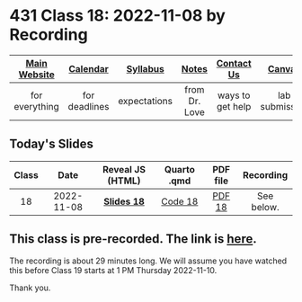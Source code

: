 # 431 Class 18: 2022-11-08 by Recording

[Main Website](https://thomaselove.github.io/431-2022/) | [Calendar](https://thomaselove.github.io/431-2022/calendar.html) | [Syllabus](https://thomaselove.github.io/431-syllabus-2022/) | [Notes](https://thomaselove.github.io/431-notes/) | [Contact Us](https://thomaselove.github.io/431-2022/contact.html) | [Canvas](https://canvas.case.edu) | [Data and Code](https://github.com/THOMASELOVE/431-data)
:-----------: | :--------------: | :----------: | :---------: | :-------------: | :-----------: | :------------:
for everything | for deadlines | expectations | from Dr. Love | ways to get help | lab submission | for downloads

## Today's Slides

Class | Date | Reveal JS (HTML) | Quarto .qmd | PDF file | Recording
:---: | :--------: | :------: | :------: | :--------: | :-------------:
18 | 2022-11-08 | **[Slides 18](https://thomaselove.github.io/431-slides-2022/class18.html)** | [Code 18](https://thomaselove.github.io/431-slides-2022/class18.qmd) | [PDF 18](431%20Class%2018.pdf) | See below.

## This class is pre-recorded. The link is [here](https://cwru.zoom.us/rec/share/eXf6w1TnN4QYSWm6I2GipI9jE7VdTJWOCi2HjDMGefqbYnbWZhJ392lv1KIJoVcg.8uoy_ilFkKk5L3d9).

The recording is about 29 minutes long. We will assume you have watched this before Class 19 starts at 1 PM Thursday 2022-11-10.

Thank you.
